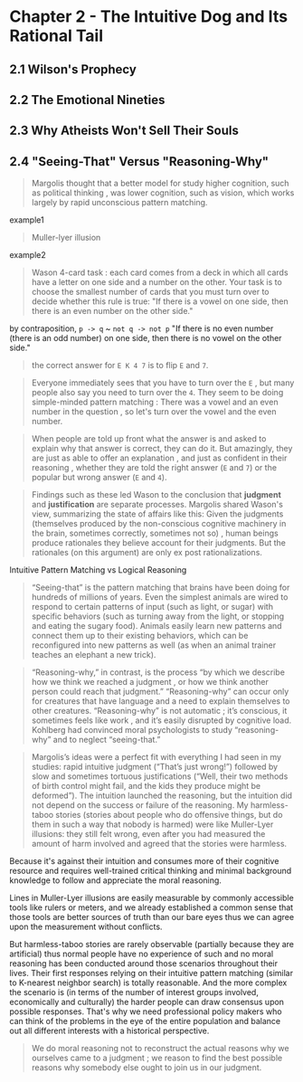 # Chapter 2 - The Intuitive Dog and Its Rational Tail

## 2.1 Wilson's Prophecy

## 2.2 The Emotional Nineties

## 2.3 Why Atheists Won't Sell Their Souls

## 2.4 "Seeing-That" Versus "Reasoning-Why"

> Margolis thought that a better model for study higher cognition, such as political thinking
> , was lower cognition, such as vision, which works largely by rapid unconscious pattern matching.

example1
> Muller-lyer illusion

example2
> Wason 4-card task
> : each card comes from a deck in which all cards have a letter on one side and a number on the other.
> Your task is to choose the smallest number of cards that you must turn over to decide whether this rule is true:
>   "If there is a vowel on one side, then there is an even number on the other side."

by contraposition, `p -> q` ~ `not q -> not p`
"If there is no even number (there is an odd number) on one side, then there is no vowel on the other side."

> the correct answer for `E K 4 7` is to flip `E` and `7`.

> Everyone immediately sees that you have to turn over the `E`
> , but many people also say you need to turn over the `4`.
> They seem to be doing simple-minded pattern matching
> : There was a vowel and an even number in the question
>   , so let's turn over the vowel and the even number.

> When people are told up front what the answer is and asked to explain why that answer is correct, they can do it.
> But amazingly, they are just as able to offer an explanation
> , and just as confident in their reasoning
> , whether they are told the right answer (`E` and `7`)
>   or the popular but wrong answer (`E` and `4`).

> Findings such as these led Wason to the conclusion that
>   **judgment** and **justification** are separate processes.
> Margolis shared Wason's view, summarizing the state of affairs like this:
>   Given the judgments (themselves produced by the non-conscious cognitive machinery in the brain, sometimes correctly, sometimes not so)
>   , human beings produce rationales they believe account for their judgments.
>   But the rationales (on this argument) are only ex post rationalizations.

Intuitive Pattern Matching vs Logical Reasoning

> “Seeing-that” is the pattern matching that brains have been doing for hundreds of millions of years. 
> Even the simplest animals are wired to 
>   respond to certain patterns of input (such as light, or sugar) 
>   with specific behaviors (such as turning away from the light, or stopping and eating the sugary food).
> Animals easily learn new patterns and connect them up to their existing behaviors, which can be reconfigured into new patterns as well (as when an animal trainer teaches an elephant a new trick).

> “Reasoning-why,” in contrast, is the process 
>   “by which we describe how we think we reached a judgment
>   , or how we think another person could reach that judgment.”
> “Reasoning-why” can occur only for creatures that 
>   have language 
>   and a need to explain themselves to other creatures.
> “Reasoning-why” is not automatic
> ; it’s conscious, it sometimes feels like work
>   , and it’s easily disrupted by cognitive load. 
> Kohlberg had convinced moral psychologists to study “reasoning-why” and to neglect “seeing-that.”

> Margolis’s ideas were a perfect fit with everything I had seen in my studies: 
>   rapid intuitive judgment (“That’s just wrong!”) 
>   followed by slow and sometimes tortuous justifications (“Well, their two methods of birth control might fail, and the kids they produce might be deformed”).
> The intuition launched the reasoning, but the intuition did not depend on the success or failure of the reasoning.
> My harmless-taboo stories (stories about people who do offensive things, but do them in such a way that nobody is harmed) 
> were like Muller-Lyer illusions: 
>   they still felt wrong, even after you had measured the amount of harm involved and agreed that the stories were harmless.

Because it's against their intuition and consumes more of their cognitive resource and requires well-trained critical thinking and minimal background knowledge to follow and appreciate the moral reasoning.

Lines in Muller-Lyer illusions are easily measurable by commonly accessible tools like rulers or meters, and we already established a common sense that those tools are better sources of truth than our bare eyes thus we can agree upon the measurement without conflicts.

But harmless-taboo stories are rarely observable (partially because they are artificial) thus normal people have no experience of such and no moral reasoning has been conducted around those scenarios throughout their lives.
Their first responses relying on their intuitive pattern matching (similar to K-nearest neighbor search) is totally reasonable.
And the more complex the scenario is (in terms of the number of interest groups involved, economically and culturally) the harder people can draw consensus upon possible responses.
That's why we need professional policy makers who can think of the problems in the eye of the entire population and balance out all different interests with a historical perspective.


> We do moral reasoning 
>   not to reconstruct the actual reasons why we ourselves came to a judgment
>   ; we reason to find the best possible reasons 
>     why somebody else ought to join us in our judgment.
